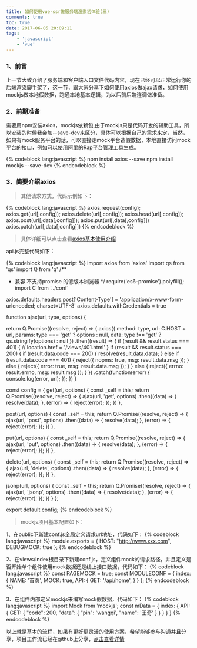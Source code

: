 ```yaml
---
title: 如何使用vue-ssr做服务端渲染初体验(三)
comments: true
toc: true
date: 2017-06-05 20:09:11
tags: 
    - 'javascript'
    - 'vue'
---
```


### 1、前言

上一节大致介绍了服务端和客户端入口文件代码内容，现在已经可以正常运行你的后端渲染脚手架了，这一节，跟大家分享下如何使用axios做ajax请求，如何使用mockjs做本地假数据，跑通本地基本逻辑，为以后前后端连调做准备。

### 2、前期准备

需要用npm安装axios，mockjs依赖包,由于mockjs只是代码开发的辅助工具，所以安装的时候我会加--save-dev来区分，具体可以根据自己的需求来定，当然，如果有mock服务平台的话，可以直接走mock平台造假数据，本地直接访问mock平台的接口，例如可以使用阿里的Rap平台管理工具生成。

{% codeblock lang:javascript %}
npm install axios --save
npm install mockjs --save-dev
{% endcodeblock %} 

<!-- more -->

### 3、简要介绍axios

>其他请求方式，代码示例如下：

{% codeblock lang:javascript %}
axios.request(config);
axios.get(url[,config]);
axios.delete(url[,config]);
axios.head(url[,config]);
axios.post(url[,data[,config]]);
axios.put(url[,data[,config]])
axios.patch(url[,data[,config]])
{% endcodeblock %} 

>具体详细可以点击查看<a href="/2017-05-02/" target="_blank" >axios基本使用介绍</a>

api.js完整代码如下：

{% codeblock lang:javascript %}
import axios from 'axios'
import qs from 'qs'
import Q from 'q'
/**
 * 兼容 不支持promise 的低版本浏览器
 */
require('es6-promise').polyfill();
import C from '../conf'

axios.defaults.headers.post['Content-Type'] = 'application/x-www-form-urlencoded; charset=UTF-8'
axios.defaults.withCredentials = true

function ajax(url, type, options) {

  return Q.Promise((resolve, reject) => {
    axios({
        method: type,
        url: C.HOST + url,
        params: type === 'get' ? options : null,
        data: type !== 'get' ? qs.stringify(options) : null
      })
      .then((result) => {
        if (result && result.status === 401) {
          // location.href = '/views/401.html'
        }
        if (result && result.status === 200) {
          if (result.data.code === 200) {
            resolve(result.data.data);
          } else if (result.data.code === 401) {
            reject({
              nopms: true,
              msg: result.data.msg
            });
          } else {
            reject({
              error: true,
              msg: result.data.msg
            });
          }
        } else {
          reject({
            errno: result.errno,
            msg: result.msg
          });
        }
      })
      .catch(function(error) {
        console.log(error, url);
      });
  })
}

const config = {
  get(url, options) {
    const _self = this;
    return Q.Promise((resolve, reject) => {
      ajax(url, 'get', options)
        .then((data) => {
          resolve(data);
        }, (error) => {
          reject(error);
        });
    })
  },

  post(url, options) {
    const _self = this;
    return Q.Promise((resolve, reject) => {
      ajax(url, 'post', options)
        .then((data) => {
          resolve(data);
        }, (error) => {
          reject(error);
        });
    })
  },

  put(url, options) {
    const _self = this;
    return Q.Promise((resolve, reject) => {
      ajax(url, 'put', options)
        .then((data) => {
          resolve(data);
        }, (error) => {
          reject(error);
        });
    })
  },

  delete(url, options) {
    const _self = this;
    return Q.Promise((resolve, reject) => {
      ajax(url, 'delete', options)
        .then((data) => {
          resolve(data);
        }, (error) => {
          reject(error);
        });
    })
  },

  jsonp(url, options) {
    const _self = this;
    return Q.Promise((resolve, reject) => {
      ajax(url, 'jsonp', options)
        .then((data) => {
          resolve(data);
        }, (error) => {
          reject(error);
        });
    })
  }
};

export default config;
{% endcodeblock %}

>mockjs项目基本配置如下：


1、在public下新建conf.js全局定义请求url地址，代码如下：
{% codeblock lang:javascript %}
module.exports = {
    HOST: "http://www.xxx.com",
    DEBUGMOCK: true
};
{% endcodeblock %}

2、在views/index根目录下新建conf.js，定义组件mock的请求路径，并且定义是否开始单个组件使用mock数据还是线上接口数据，代码如下：
{% codeblock lang:javascript %}
const PAGEMOCK = true;
const MODULECONF = {
  index: {
    NAME: '首页',
    MOCK: true,
    API: {
      GET: '/api/home',
    }
  }
};
{% endcodeblock %}

3、在组件内部定义mockjs来编写mock假数据，代码如下：
{% codeblock lang:javascript %}
import Mock from 'mockjs';
const mData = {
  index: {
    API: {
      GET: {
        "code": 200,
        "data": {
          "pin": 'wangqi',
          "name": '王奇'
        }
      }
    }
  }
}
{% endcodeblock %}

以上就是基本的流程，如果有更好更灵活的使用方案，希望能够参与沟通并且分享，项目工作流已经在github上分享，<a href="https://github.com/wqzwh/wq-vue-ssr" target="_blank">点击查看详情</a>
